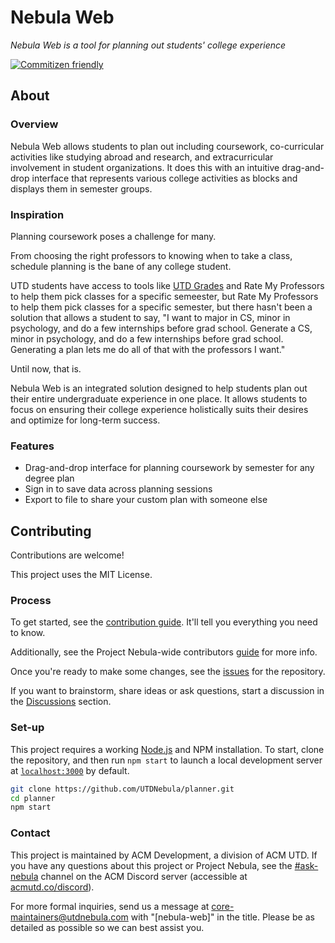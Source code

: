 # Nebula Web

_Nebula Web is a tool for planning out students' college experience_

[![Commitizen friendly](https://img.shields.io/badge/commitizen-friendly-brightgreen.svg)](http://commitizen.github.io/cz-cli/)

## About

### Overview

Nebula Web allows students to plan out including coursework, co-curricular
activities like studying abroad and research, and extracurricular involvement in
student organizations. It does this with an intuitive drag-and-drop interface
that represents various college activities as blocks and displays them in semester
groups.

### Inspiration

Planning coursework poses a challenge for many.

From choosing the right professors to knowing when to take a class, schedule
planning is the bane of any college student.

UTD students have access to tools like [UTD Grades](https://utdgrades.com) and
Rate My Professors to help them pick classes for a specific semeester, but
Rate My Professors to help them pick classes for a specific semester, but
there hasn't been a solution that allows a student to say, "I want to major in
CS, minor in psychology, and do a few internships before grad school. Generate a
CS, minor in psychology, and do a few internships before grad school. Generating a
plan lets me do all of that with the professors I want."

Until now, that is.

Nebula Web is an integrated solution designed to help students plan out
their entire undergraduate experience in one place. It allows students to focus
on ensuring their college experience holistically suits their desires and
optimize for long-term success.

### Features

- Drag-and-drop interface for planning coursework by semester for any degree plan
- Sign in to save data across planning sessions
- Export to file to share your custom plan with someone else

## Contributing

Contributions are welcome!

This project uses the MIT License.

### Process

To get started, see the [contribution guide](./CONTRIBUTING.md). It'll tell you
everything you need to know.

Additionally, see the Project Nebula-wide contributors [guide](https://about.utdnebula.com/)
for more info.

Once you're ready to make some changes, see the
[issues](https://github.com/UTDNebula/planner/issues) for the repository.

If you want to brainstorm, share ideas or ask questions, start a discussion in
the [Discussions](https://github.com/UTDNebula/planner/discussions) section.

### Set-up

This project requires a working [Node.js](https://nodejs.org/en/) and NPM
installation. To start, clone the repository, and then run `npm start` to launch
a local development server at [`localhost:3000`](https://localhost:3000) by default.

```bash
git clone https://github.com/UTDNebula/planner.git
cd planner
npm start
```

### Contact

This project is maintained by ACM Development, a division of ACM UTD. If you have
any questions about this project or Project Nebula, see the [#ask-nebula](https://discord.com/channels/692266201644007424/811419400753905714)
channel on the ACM Discord server (accessible at [acmutd.co/discord](https://acmutd.co/discord)).

For more formal inquiries, send us a message at core-maintainers@utdnebula.com
with "[nebula-web]" in the title. Please be as detailed as possible so we can
best assist you.
